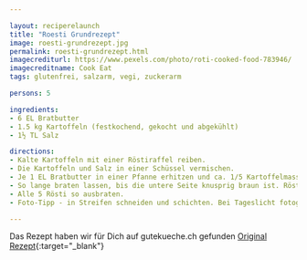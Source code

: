 ```yaml
---

layout: reciperelaunch
title: "Roesti Grundrezept"
image: roesti-grundrezept.jpg
permalink: roesti-grundrezept.html
imagecrediturl: https://www.pexels.com/photo/roti-cooked-food-783946/
imagecreditname: Cook Eat
tags: glutenfrei, salzarm, vegi, zuckerarm

persons: 5

ingredients:
- 6 EL Bratbutter
- 1.5 kg Kartoffeln (festkochend, gekocht und abgekühlt)
- 1½ TL Salz

directions:
- Kalte Kartoffeln mit einer Röstiraffel reiben.
- Die Kartoffeln und Salz in einer Schüssel vermischen.
- Je 1 EL Bratbutter in einer Pfanne erhitzen und ca. 1/5 Kartoffelmasse hineingeben und zu einem Kuchen drücken.
- So lange braten lassen, bis die untere Seite knusprig braun ist. Rösti wenden, indem Du es auf einen Teller gleiten lässt und von dort mit der anderen Seite unten wieder in die Pfanne zurück. Die zweite Seite ebenfalls knusprig braten.
- Alle 5 Rösti so ausbraten.
- Foto-Tipp - in Streifen schneiden und schichten. Bei Tageslicht fotografieren.

---
```


Das Rezept haben wir für Dich auf gutekueche.ch gefunden [Original Rezept](
https://www.gutekueche.ch/schwetizer-roesti-rezept-4983){:target="_blank"}